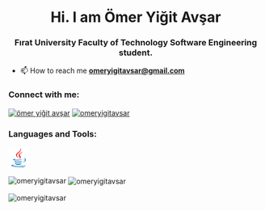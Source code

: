 <h1 align="center">Hi. I am Ömer Yiğit Avşar</h1>
<h3 align="center">Fırat University Faculty of Technology Software Engineering student.</h3>

- 📫 How to reach me **omeryigitavsar@gmail.com**

<h3 align="left">Connect with me:</h3>
<p align="left">
<a href="https://linkedin.com/in/ömer yiğit avşar" target="blank"><img align="center" src="https://raw.githubusercontent.com/rahuldkjain/github-profile-readme-generator/master/src/images/icons/Social/linked-in-alt.svg" alt="ömer yiğit avşar" height="30" width="40" /></a>
<a href="https://www.youtube.com/c/omeryigitavsar" target="blank"><img align="center" src="https://raw.githubusercontent.com/rahuldkjain/github-profile-readme-generator/master/src/images/icons/Social/youtube.svg" alt="omeryigitavsar" height="30" width="40" /></a>
</p>

<h3 align="left">Languages and Tools:</h3>
<p align="left"> <a href="https://www.java.com" target="_blank" rel="noreferrer"> <img src="https://raw.githubusercontent.com/devicons/devicon/master/icons/java/java-original.svg" alt="java" width="40" height="40"/> </a> </p>

<p><img align="left" src="https://github-readme-stats.vercel.app/api/top-langs?username=omeryigitavsar&show_icons=true&locale=en&layout=compact" alt="omeryigitavsar" /></p>

<p>&nbsp;<img align="center" src="https://github-readme-stats.vercel.app/api?username=omeryigitavsar&show_icons=true&locale=en" alt="omeryigitavsar" /></p>

<p><img align="center" src="https://github-readme-streak-stats.herokuapp.com/?user=omeryigitavsar&" alt="omeryigitavsar" /></p>
